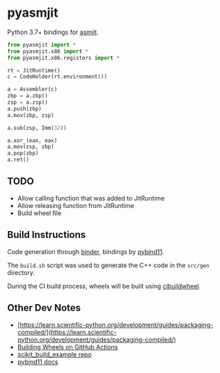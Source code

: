 # pyasmjit
Python 3.7+ bindings for [asmjit](https://github.com/asmjit/asmjit).

```python
from pyasmjit import *
from pyasmjit.x86 import *
from pyasmjit.x86.registers import *

rt = JitRuntime()
c = CodeHolder(rt.environment())

a = Assembler(c)
zbp = a.zbp()
zsp = a.zsp()
a.push(zbp)
a.mov(zbp, zsp)

a.sub(zsp, Imm(32))

a.xor_(eax, eax)
a.mov(zsp, zbp)
a.pop(zbp)
a.ret()
```

## TODO
- Allow calling function that was added to JitRuntime
- Allow releasing function from JitRuntime
- Build wheel file

## Build Instructions
Code generation through [binder](https://cppbinder.readthedocs.io/en/latest/config.html), bindings by [pybind11](https://github.com/pybind/pybind11).

The `build.sh` script was used to generate the C++ code in the `src/gen` directory.

During the CI build process, wheels will be built using [cibuildwheel](https://cibuildwheel.pypa.io/en/stable/).

## Other Dev Notes
- [https://learn.scientific-python.org/development/guides/packaging-compiled/](https://learn.scientific-python.org/development/guides/packaging-compiled/)
- [Building Wheels on GitHub Actions](https://learn.scientific-python.org/development/guides/gha-wheels/)
- [scikit_build_example repo](https://github.com/pybind/scikit_build_example/tree/master)
- [pybind11 docs](https://pybind11.readthedocs.io/en/latest/classes.html)